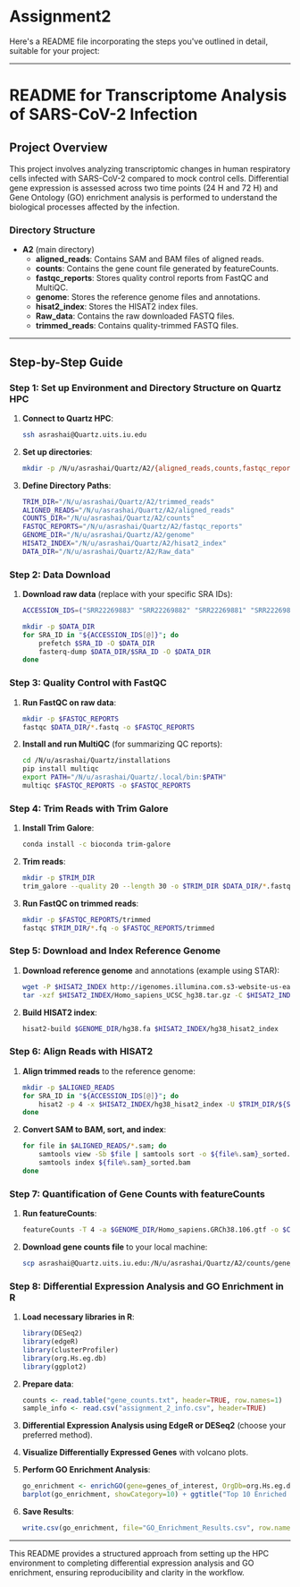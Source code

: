 # Assignment2
Here's a README file incorporating the steps you've outlined in detail, suitable for your project:

---

# README for Transcriptome Analysis of SARS-CoV-2 Infection

## Project Overview
This project involves analyzing transcriptomic changes in human respiratory cells infected with SARS-CoV-2 compared to mock control cells. Differential gene expression is assessed across two time points (24 H and 72 H) and Gene Ontology (GO) enrichment analysis is performed to understand the biological processes affected by the infection.

### Directory Structure
- **A2** (main directory)
  - **aligned_reads**: Contains SAM and BAM files of aligned reads.
  - **counts**: Contains the gene count file generated by featureCounts.
  - **fastqc_reports**: Stores quality control reports from FastQC and MultiQC.
  - **genome**: Stores the reference genome files and annotations.
  - **hisat2_index**: Stores the HISAT2 index files.
  - **Raw_data**: Contains the raw downloaded FASTQ files.
  - **trimmed_reads**: Contains quality-trimmed FASTQ files.

---

## Step-by-Step Guide

### Step 1: Set up Environment and Directory Structure on Quartz HPC

1. **Connect to Quartz HPC**:
   ```bash
   ssh asrashai@Quartz.uits.iu.edu
   ```

2. **Set up directories**:
   ```bash
   mkdir -p /N/u/asrashai/Quartz/A2/{aligned_reads,counts,fastqc_reports,genome,hisat2_index,Raw_data,trimmed_reads}
   ```

3. **Define Directory Paths**:
   ```bash
   TRIM_DIR="/N/u/asrashai/Quartz/A2/trimmed_reads"
   ALIGNED_READS="/N/u/asrashai/Quartz/A2/aligned_reads"
   COUNTS_DIR="/N/u/asrashai/Quartz/A2/counts"
   FASTQC_REPORTS="/N/u/asrashai/Quartz/A2/fastqc_reports"
   GENOME_DIR="/N/u/asrashai/Quartz/A2/genome"
   HISAT2_INDEX="/N/u/asrashai/Quartz/A2/hisat2_index"
   DATA_DIR="/N/u/asrashai/Quartz/A2/Raw_data"
   ```

### Step 2: Data Download

1. **Download raw data** (replace with your specific SRA IDs):
   ```bash
   ACCESSION_IDS=("SRR22269883" "SRR22269882" "SRR22269881" "SRR22269880" "SRR22269879" "SRR22269878" "SRR22269877" "SRR22269876" "SRR22269875" "SRR22269874" "SRR22269873" "SRR22269872")

   mkdir -p $DATA_DIR
   for SRA_ID in "${ACCESSION_IDS[@]}"; do
       prefetch $SRA_ID -O $DATA_DIR
       fasterq-dump $DATA_DIR/$SRA_ID -O $DATA_DIR
   done
   ```

### Step 3: Quality Control with FastQC

1. **Run FastQC on raw data**:
   ```bash
   mkdir -p $FASTQC_REPORTS
   fastqc $DATA_DIR/*.fastq -o $FASTQC_REPORTS
   ```

2. **Install and run MultiQC** (for summarizing QC reports):
   ```bash
   cd /N/u/asrashai/Quartz/installations
   pip install multiqc
   export PATH="/N/u/asrashai/Quartz/.local/bin:$PATH"
   multiqc $FASTQC_REPORTS -o $FASTQC_REPORTS
   ```

### Step 4: Trim Reads with Trim Galore

1. **Install Trim Galore**:
   ```bash
   conda install -c bioconda trim-galore
   ```

2. **Trim reads**:
   ```bash
   mkdir -p $TRIM_DIR
   trim_galore --quality 20 --length 30 -o $TRIM_DIR $DATA_DIR/*.fastq
   ```

3. **Run FastQC on trimmed reads**:
   ```bash
   mkdir -p $FASTQC_REPORTS/trimmed
   fastqc $TRIM_DIR/*.fq -o $FASTQC_REPORTS/trimmed
   ```

### Step 5: Download and Index Reference Genome

1. **Download reference genome** and annotations (example using STAR):
   ```bash
   wget -P $HISAT2_INDEX http://igenomes.illumina.com.s3-website-us-east-1.amazonaws.com/Homo_sapiens/UCSC/hg38/Homo_sapiens_UCSC_hg38.tar.gz
   tar -xzf $HISAT2_INDEX/Homo_sapiens_UCSC_hg38.tar.gz -C $HISAT2_INDEX
   ```

2. **Build HISAT2 index**:
   ```bash
   hisat2-build $GENOME_DIR/hg38.fa $HISAT2_INDEX/hg38_hisat2_index
   ```

### Step 6: Align Reads with HISAT2

1. **Align trimmed reads** to the reference genome:
   ```bash
   mkdir -p $ALIGNED_READS
   for SRA_ID in "${ACCESSION_IDS[@]}"; do
       hisat2 -p 4 -x $HISAT2_INDEX/hg38_hisat2_index -U $TRIM_DIR/${SRA_ID}_trimmed.fq -S $ALIGNED_READS/${SRA_ID}.sam
   done
   ```

2. **Convert SAM to BAM, sort, and index**:
   ```bash
   for file in $ALIGNED_READS/*.sam; do
       samtools view -Sb $file | samtools sort -o ${file%.sam}_sorted.bam
       samtools index ${file%.sam}_sorted.bam
   done
   ```

### Step 7: Quantification of Gene Counts with featureCounts

1. **Run featureCounts**:
   ```bash
   featureCounts -T 4 -a $GENOME_DIR/Homo_sapiens.GRCh38.106.gtf -o $COUNTS_DIR/gene_counts.txt $ALIGNED_READS/*_sorted.bam
   ```

2. **Download gene counts file** to your local machine:
   ```bash
   scp asrashai@Quartz.uits.iu.edu:/N/u/asrashai/Quartz/A2/counts/gene_counts.txt "C:\Users\asra tasneem\OneDrive\Desktop\gene_counts"
   ```

### Step 8: Differential Expression Analysis and GO Enrichment in R

1. **Load necessary libraries in R**:
   ```R
   library(DESeq2)
   library(edgeR)
   library(clusterProfiler)
   library(org.Hs.eg.db)
   library(ggplot2)
   ```

2. **Prepare data**:
   ```R
   counts <- read.table("gene_counts.txt", header=TRUE, row.names=1)
   sample_info <- read.csv("assignment_2_info.csv", header=TRUE)
   ```

3. **Differential Expression Analysis using EdgeR or DESeq2** (choose your preferred method).

4. **Visualize Differentially Expressed Genes** with volcano plots.

5. **Perform GO Enrichment Analysis**:
   ```R
   go_enrichment <- enrichGO(gene=genes_of_interest, OrgDb=org.Hs.eg.db, ont="BP", pAdjustMethod="BH", pvalueCutoff=0.05)
   barplot(go_enrichment, showCategory=10) + ggtitle("Top 10 Enriched GO Terms")
   ```

6. **Save Results**:
   ```R
   write.csv(go_enrichment, file="GO_Enrichment_Results.csv", row.names=FALSE)
   ```

---

This README provides a structured approach from setting up the HPC environment to completing differential expression analysis and GO enrichment, ensuring reproducibility and clarity in the workflow.
